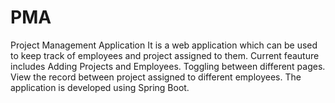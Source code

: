 # PMA
Project Management Application
It is a web application which can be used to keep track of employees and project assigned to them. Current feauture includes Adding Projects and Employees. Toggling between different pages. View the record between project assigned to different employees.
The application is developed using Spring Boot.
